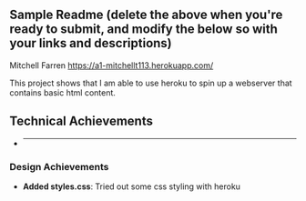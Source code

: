 Sample Readme (delete the above when you're ready to submit, and modify the below so with your links and descriptions)
---

Mitchell Farren
https://a1-mitchellt113.herokuapp.com/

This project shows that I am able to use heroku to spin up a webserver that contains basic html content.

## Technical Achievements
- ****

### Design Achievements
- **Added styles.css**: Tried out some css styling with heroku


